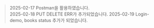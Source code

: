 > 2025-02-17 Postman을 활용하였습니다.
> <br>
> 2025-02-18 PUT DELETE ERR가 추가되었습니다.
> 2025-02-19 Login-demo, books status 추가가 되었습니다.
